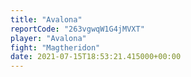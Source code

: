 ```yaml
---
title: "Avalona"
reportCode: "263vgwqW1G4jMVXT"
player: "Avalona"
fight: "Magtheridon"
date: 2021-07-15T18:53:21.415000+00:00
---
```

